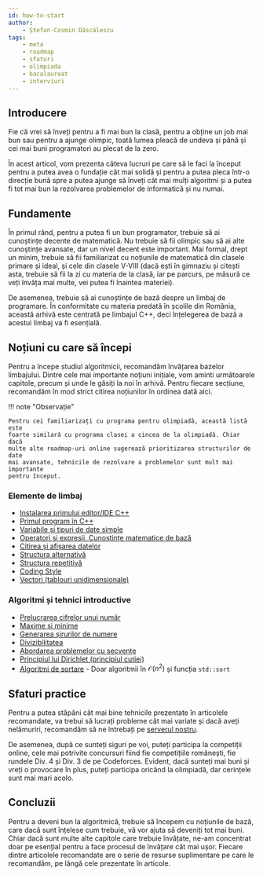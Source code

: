 ```yaml
---
id: how-to-start
author:
    - Ștefan-Cosmin Dăscălescu
tags:
    - meta
    - roadmap
    - sfaturi
    - olimpiada
    - bacalaureat
    - interviuri
---
```


## Introducere

Fie că vrei să înveți pentru a fi mai bun la clasă, pentru a obține un job mai
bun sau pentru a ajunge olimpic, toată lumea pleacă de undeva și până și cei mai
buni programatori au plecat de la zero.

În acest articol, vom prezenta câteva lucruri pe care să le faci la început
pentru a putea avea o fundație cât mai solidă și pentru a putea pleca într-o
direcție bună spre a putea ajunge să înveți cât mai mulți algoritmi și a putea
fi tot mai bun la rezolvarea problemelor de informatică și nu numai.

## Fundamente

În primul rând, pentru a putea fi un bun programator, trebuie să ai cunoștințe
decente de matematică. Nu trebuie să fii olimpic sau să ai alte cunoștințe
avansate, dar un nivel decent este important. Mai formal, drept un minim,
trebuie să fii familiarizat cu noțiunile de matematică din clasele primare și
ideal, și cele din clasele V-VIII (dacă ești în gimnaziu și citești asta,
trebuie să fii la zi cu materia de la clasă, iar pe parcurs, pe măsură ce veți
învăța mai multe, vei putea fi înaintea materiei).

De asemenea, trebuie să ai cunoștințe de bază despre un limbaj de programare. În
conformitate cu materia predată în școlile din România, această arhivă este
centrată pe limbajul C++, deci înțelegerea de bază a acestui limbaj va fi
esențială.

## Noțiuni cu care să începi

Pentru a începe studiul algoritmicii, recomandăm învățarea bazelor limbajului.
Dintre cele mai importante noțiuni inițiale, vom aminti următoarele capitole,
precum și unde le găsiți la noi în arhivă. Pentru fiecare secțiune, recomandăm
în mod strict citirea noțiunilor în ordinea dată aici.

!!! note "Observație"

    Pentru cei familiarizați cu programa pentru olimpiadă, această listă este
    foarte similară cu programa clasei a cincea de la olimpiadă. Chiar dacă
    multe alte roadmap-uri online sugerează prioritizarea structurilor de date
    mai avansate, tehnicile de rezolvare a problemelor sunt mult mai importante
    pentru început.

### Elemente de limbaj

- [Instalarea primului editor/IDE C++](../cppintro/index.md)
- [Primul program în C++](../cppintro/intro.md)
- [Variabile și tipuri de date simple](../cppintro/data-types.md)
- [Operatori și expresii. Cunoștințe matematice de
  bază](../cppintro/basic-math.md)
- [Citirea și afișarea datelor](../cppintro/input-output.md)
- [Structura alternativă](../cppintro/conditions-if.md)
- [Structura repetitivă](../cppintro/loops.md)
- [Coding Style](../cppintro/coding-style.md)
- [Vectori (tablouri unidimensionale)](../cppintro/arrays.md)

### Algoritmi și tehnici introductive

- [Prelucrarea cifrelor unui
  număr](./digits-manipulation.md)
- [Maxime și minime](./maxime-minime.md)
- [Generarea șirurilor de
  numere](./generarea-sirurilor.md)
- [Divizibilitatea](./divisibility.md)
- [Abordarea problemelor cu secvențe](./sequences.md)
- [Principiul lui Dirichlet (principiul
  cutiei)](./dirichlet.md)
- [Algoritmi de sortare](./sorting.md) - Doar algoritmii
  în $\mathcal{O}(n^2)$ și funcția `std::sort`

## Sfaturi practice

Pentru a putea stăpâni cât mai bine tehnicile prezentate în articolele
recomandate, va trebui să lucrați probleme cât mai variate și dacă aveți
nelămuriri, recomandăm să ne întrebați pe [serverul
nostru](https://discord.gg/roalgo).

De asemenea, după ce sunteți siguri pe voi, puteți participa la competiții
online, cele mai potrivite concursuri fiind fie competițiile românești, fie
rundele Div. 4 și Div. 3 de pe Codeforces. Evident, dacă sunteți mai buni și
vreți o provocare în plus, puteți participa oricând la olimpiadă, dar cerințele
sunt mai mari acolo.

## Concluzii

Pentru a deveni bun la algoritmică, trebuie să începem cu noțiunile de bază,
care dacă sunt înțelese cum trebuie, vă vor ajuta să deveniți tot mai buni.
Chiar dacă sunt multe alte capitole care trebuie învățate, ne-am concentrat doar
pe esențial pentru a face procesul de învățare cât mai ușor. Fiecare dintre
articolele recomandate are o serie de resurse suplimentare pe care le
recomandăm, pe lângă cele prezentate în articole.
